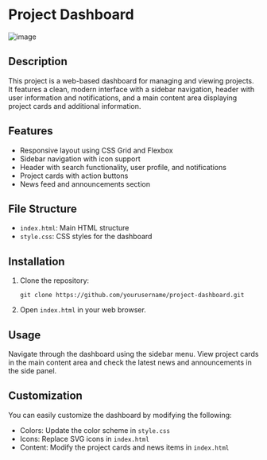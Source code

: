 # Project Dashboard
![image](https://github.com/user-attachments/assets/c23476d1-0aeb-40ac-803f-9a872d4e43d3)

## Description
This project is a web-based dashboard for managing and viewing projects. It features a clean, modern interface with a sidebar navigation, header with user information and notifications, and a main content area displaying project cards and additional information.

## Features
- Responsive layout using CSS Grid and Flexbox
- Sidebar navigation with icon support
- Header with search functionality, user profile, and notifications
- Project cards with action buttons
- News feed and announcements section

## File Structure
- `index.html`: Main HTML structure
- `style.css`: CSS styles for the dashboard

## Installation
1. Clone the repository:
   ```
   git clone https://github.com/yourusername/project-dashboard.git
   ```
2. Open `index.html` in your web browser.

## Usage
Navigate through the dashboard using the sidebar menu. View project cards in the main content area and check the latest news and announcements in the side panel.

## Customization
You can easily customize the dashboard by modifying the following:
- Colors: Update the color scheme in `style.css`
- Icons: Replace SVG icons in `index.html`
- Content: Modify the project cards and news items in `index.html`


